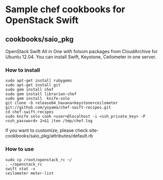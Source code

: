 # Sample chef cookbooks for OpenStack Swift

## cookbooks/saio_pkg

OpenStack Swift All in One with folsom packages from CloudArchive for Ubuntu 12.04. 
You can install Swift, Keystone, Ceilometer in one server.

### How to install

    sudo apt-get install rubygems
    sudo apt-get install git
    sudo gem install chef
    sudo gem install librarian-chef
    sudo gem install  knife-solo
    git clone -b release04_havana+keystone+ceilometer git://github.com/yoyama/chef-swift-recipes.git
    cd chef-swift-recipes
    sudo knife solo cook <user>@localhost -i <ssh_private_key> -P <ssh_password> 2>&1 |tee /tmp/chef.log

If you want to customize, please check site-cookbooks/saio_pkg/attributes/default.rb

   
### How to use

    sudo cp /root/openstack_rc ~/
    . ~/openstack_rc
    swift stat -v
    ceilometer meter-list




